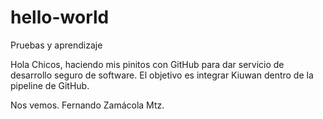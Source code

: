 # hello-world
Pruebas y aprendizaje

Hola Chicos, haciendo mis pinitos con GitHub para dar servicio de desarrollo seguro de software. El objetivo es integrar Kiuwan dentro de la pipeline de GitHub.

Nos vemos.
Fernando Zamácola Mtz.
